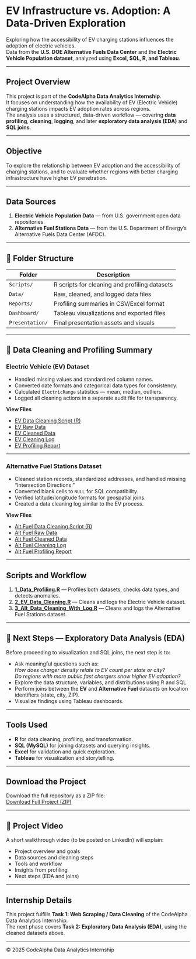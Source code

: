# EV Infrastructure vs. Adoption: A Data-Driven Exploration
Exploring how the accessibility of EV charging stations influences the adoption of electric vehicles.  
Data from the **U.S. DOE Alternative Fuels Data Center** and the **Electric Vehicle Population dataset**, analyzed using **Excel, SQL, R, and Tableau**.

---

## Project Overview
This project is part of the **CodeAlpha Data Analytics Internship**.  
It focuses on understanding how the availability of EV (Electric Vehicle) charging stations impacts EV adoption rates across regions.  
The analysis uses a structured, data-driven workflow — covering **data profiling**, **cleaning**, **logging**, and later **exploratory data analysis (EDA)** and **SQL joins**.

---

## Objective
To explore the relationship between EV adoption and the accessibility of charging stations, and to evaluate whether regions with better charging infrastructure have higher EV penetration.

---

## Data Sources
1. **Electric Vehicle Population Data** — from U.S. government open data repositories.  
2. **Alternative Fuel Stations Data** — from the U.S. Department of Energy’s Alternative Fuels Data Center (AFDC).

---

## 📁 Folder Structure

| Folder          | Description                                   |
| --------------- | --------------------------------------------- |
| `Scripts/`      | R scripts for cleaning and profiling datasets |
| `Data/`         | Raw, cleaned, and logged data files           |
| `Reports/`      | Profiling summaries in CSV/Excel format       |
| `Dashboard/`    | Tableau visualizations and exported files     |
| `Presentation/` | Final presentation assets and visuals         |



---

## 🧹 Data Cleaning and Profiling Summary

### Electric Vehicle (EV) Dataset
- Handled missing values and standardized column names.  
- Converted date formats and categorical data types for consistency.  
- Calculated `ElectricRange` statistics — mean, median, outliers.  
- Logged all cleaning actions in a separate audit file for transparency.

**View Files**  
- [EV Data Cleaning Script (R)](Scripts/2_EV_Data_Cleaning.R)  
- [EV Raw Data](Data/1_Electric_Vehicle_Population_Data.csv)  
- [EV Cleaned Data](Data/2_Electric_Vehicle_Population_Clean.csv)  
- [EV Cleaning Log](Data/3_EV_Data_Cleaning_Log.csv)  
- [EV Profiling Report](Reports/EV_Profile.xlsx)

---

### Alternative Fuel Stations Dataset
- Cleaned station records, standardized addresses, and handled missing “Intersection Directions.”  
- Converted blank cells to `NULL` for SQL compatibility.  
- Verified latitude/longitude formats for geospatial joins.  
- Created a data cleaning log similar to the EV process.

**View Files**  
- [Alt Fuel Data Cleaning Script (R)](Scripts/3_Alt_Data_Cleaning_With_Log.R)  
- [Alt Fuel Raw Data](Data/4_Alternative_Fuel_Stations.csv)  
- [Alt Fuel Cleaned Data](Data/5_Alternative_Fuel_Stations_Clean.csv)  
- [Alt Fuel Cleaning Log](Data/6_Alt_Data_Cleaning_Log.csv)  
- [Alt Fuel Profiling Report](Reports/ALT_Profile.xlsx)

---

## Scripts and Workflow
1. **[1_Data_Profiling.R](Scripts/1_Data_Profiling.R)** — Profiles both datasets, checks data types, and detects anomalies.  
2. **[2_EV_Data_Cleaning.R](Scripts/2_EV_Data_Cleaning.R)** — Cleans and logs the Electric Vehicle dataset.  
3. **[3_Alt_Data_Cleaning_With_Log.R](Scripts/3_Alt_Data_Cleaning_With_Log.R)** — Cleans and logs the Alternative Fuel Stations dataset.

---

## 🧾 Next Steps — Exploratory Data Analysis (EDA)
Before proceeding to visualization and SQL joins, the next step is to:
- Ask meaningful questions such as:  
  *How does charger density relate to EV count per state or city?*  
  *Do regions with more public fast chargers show higher EV adoption?*  
- Explore the data structure, variables, and distributions using R and SQL.  
- Perform joins between the **EV** and **Alternative Fuel** datasets on location identifiers (state, city, ZIP).  
- Visualize findings using Tableau dashboards.

---

## Tools Used
- **R** for data cleaning, profiling, and transformation.  
- **SQL (MySQL)** for joining datasets and querying insights.  
- **Excel** for validation and quick exploration.  
- **Tableau** for visualization and storytelling.  

---

## Download the Project
Download the full repository as a ZIP file:  
 [Download Full Project (ZIP)](https://github.com/EMMANUELWB/CODEALPHA_ToolOverloadAnalytics/archive/refs/heads/main.zip)

---

## 🎥 Project Video
A short walkthrough video (to be posted on LinkedIn) will explain:
- Project overview and goals  
- Data sources and cleaning steps  
- Tools and workflow  
- Insights from profiling  
- Next steps (EDA and joins)

---

## Internship Details
This project fulfills **Task 1: Web Scraping / Data Cleaning** of the CodeAlpha Data Analytics Internship.  
The next phase covers **Task 2: Exploratory Data Analysis (EDA)**, using the cleaned datasets above.

---

© 2025 CodeAlpha Data Analytics Internship
